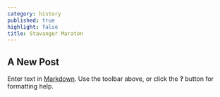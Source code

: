 ```yaml
---
category: history
published: true
highlight: false
title: Stavanger Maraton
---
```

## A New Post

Enter text in [Markdown](http://daringfireball.net/projects/markdown/). Use the toolbar above, or click the **?** button for formatting help.
